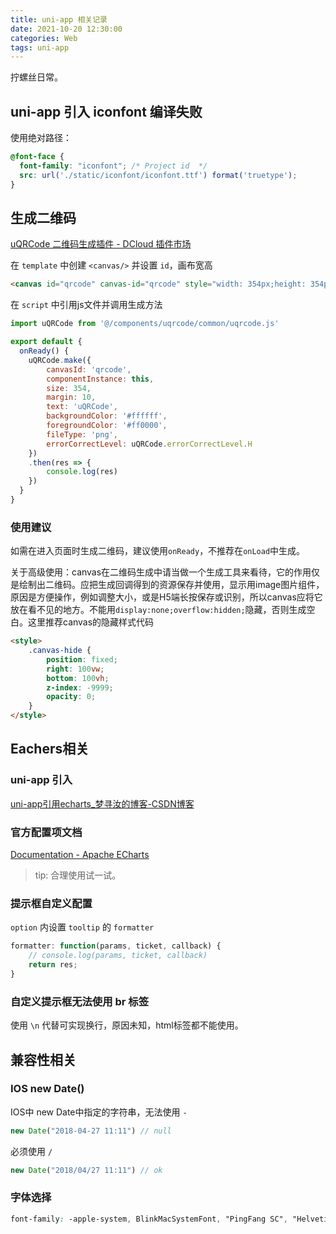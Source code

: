 ```yaml
---
title: uni-app 相关记录
date: 2021-10-20 12:30:00
categories: Web
tags: uni-app
---
```


拧螺丝日常。


## uni-app 引入 iconfont 编译失败

使用绝对路径：

```css
@font-face {
  font-family: "iconfont"; /* Project id  */
  src: url('./static/iconfont/iconfont.ttf') format('truetype');
}
```

## 生成二维码

[uQRCode 二维码生成插件 - DCloud 插件市场](https://ext.dcloud.net.cn/plugin?id=1287)

在 `template` 中创建 `<canvas/>` 并设置 `id`，画布宽高

```html
<canvas id="qrcode" canvas-id="qrcode" style="width: 354px;height: 354px;" />
```

<!--more-->

在 `script` 中引用js文件并调用生成方法

```javascript
import uQRCode from '@/components/uqrcode/common/uqrcode.js'

export default {
  onReady() {
    uQRCode.make({
        canvasId: 'qrcode',
        componentInstance: this,
        size: 354,
        margin: 10,
        text: 'uQRCode',
        backgroundColor: '#ffffff',
        foregroundColor: '#ff0000',
        fileType: 'png',
        errorCorrectLevel: uQRCode.errorCorrectLevel.H
    })
    .then(res => {
        console.log(res)
    })
  }
}
```

### 使用建议

如需在进入页面时生成二维码，建议使用`onReady`，不推荐在`onLoad`中生成。

关于高级使用：canvas在二维码生成中请当做一个生成工具来看待，它的作用仅是绘制出二维码。应把生成回调得到的资源保存并使用，显示用image图片组件，原因是方便操作，例如调整大小，或是H5端长按保存或识别，所以canvas应将它放在看不见的地方。不能用`display:none;overflow:hidden;`隐藏，否则生成空白。这里推荐canvas的隐藏样式代码

```html
<style>
    .canvas-hide {
        position: fixed;
        right: 100vw;
        bottom: 100vh;
        z-index: -9999;
        opacity: 0;
    }
</style>
```
## Eachers相关

### uni-app 引入

[uni-app引用echarts_梦寻汝的博客-CSDN博客](https://blog.csdn.net/weixin_42120669/article/details/106123645)

### 官方配置项文档

[Documentation - Apache ECharts](https://echarts.apache.org/zh/option.html#title)

> tip: 合理使用试一试。

### 提示框自定义配置

`option`  内设置 `tooltip` 的 `formatter`

```javascript
formatter: function(params, ticket, callback) {
	// console.log(params, ticket, callback)
	return res;
}
```

### 自定义提示框无法使用 br 标签

使用 `\n` 代替可实现换行，原因未知，html标签都不能使用。

## 兼容性相关

### IOS new Date()

IOS中 new Date中指定的字符串，无法使用 `-`

```javascript
new Date("2018-04-27 11:11") // null
```

必须使用 `/`

```javascript
new Date("2018/04/27 11:11") // ok
```

### 字体选择

```css
font-family: -apple-system, BlinkMacSystemFont, "PingFang SC", "Helvetica Neue", STHeiti, "Microsoft Yahei", Tahoma, Simsun, sans-serif;
```

